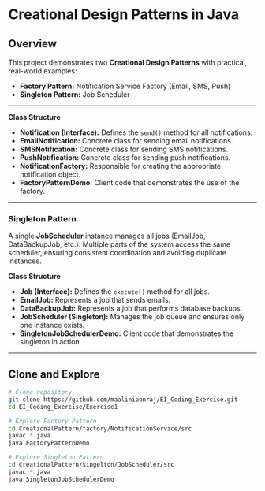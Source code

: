 # Creational Design Patterns in Java

## Overview

This project demonstrates two **Creational Design Patterns** with practical, real-world examples:

* **Factory Pattern:** Notification Service Factory (Email, SMS, Push)
* **Singleton Pattern:** Job Scheduler

---

**Class Structure**
- **Notification (Interface):** Defines the `send()` method for all notifications.
- **EmailNotification:** Concrete class for sending email notifications.
- **SMSNotification:** Concrete class for sending SMS notifications.
- **PushNotification:** Concrete class for sending push notifications.
- **NotificationFactory:** Responsible for creating the appropriate notification object.
- **FactoryPatternDemo:** Client code that demonstrates the use of the factory.



---

### Singleton Pattern
A single **JobScheduler** instance manages all jobs (EmailJob, DataBackupJob, etc.). Multiple parts of the system access the same scheduler, ensuring consistent coordination and avoiding duplicate instances.

**Class Structure**
- **Job (Interface):** Defines the `execute()` method for all jobs.
- **EmailJob:** Represents a job that sends emails.
- **DataBackupJob:** Represents a job that performs database backups.
- **JobScheduler (Singleton):** Manages the job queue and ensures only one instance exists.
- **SingletonJobSchedulerDemo:** Client code that demonstrates the singleton in action.



---

## Clone and Explore

```bash
# Clone repository
git clone https://github.com/maaliniponraj/EI_Coding_Exercise.git
cd EI_Coding_Exercise/Exercise1

# Explore Factory Pattern
cd CreationalPattern/factory/NotificationService/src
javac *.java
java FactoryPatternDemo

# Explore Singleton Pattern
cd CreationalPattern/singelton/JobScheduler/src
javac *.java
java SingletonJobSchedulerDemo

